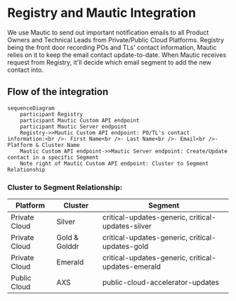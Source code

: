 # Registry and Mautic Integration

We use Mautic to send out important notification emails to all Product Owners and Technical Leads from Private/Public Cloud Platforms. Registry being the front door recording POs and TLs' contact information, Mautic relies on it to keep the email contact update-to-date. When Mautic receives request from Registry, it'll decide which email segment to add the new contact into.

## Flow of the integration
```mermaid
sequenceDiagram
    participant Registry
    participant Mautic Custom API endpoint
    participant Mautic Server endpoint
    Registry->>Mautic Custom API endpoint: PO/TL's contact information:<br />- First Name<br />- Last Name<br />- Email<br />- Platform & Cluster Name
    Mautic Custom API endpoint->>Mautic Server endpoint: Create/Update contact in a specific Segment
    Note right of Mautic Custom API endpoint: Cluster to Segment Relationship
```

### Cluster to Segment Relationship:

| Platform | Cluster | Segment |
|---|---|---|
| Private Cloud | Silver | critical-updates-generic, critical-updates-silver |
| Private Cloud | Gold & Golddr |critical-updates-generic, critical-updates-gold |
| Private Cloud | Emerald |critical-updates-generic, critical-updates-emerald |
| Public Cloud | AXS | public-cloud-accelerator-updates |

